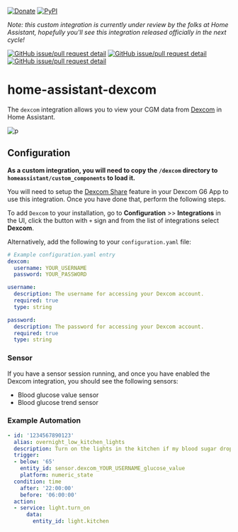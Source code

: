 [![Donate](https://img.shields.io/badge/Donate-PayPal-green?style=flat-square)](https://www.paypal.me/gagebenne)
[![PyPI](https://img.shields.io/pypi/v/pydexcom?style=flat-square)](https://www.pypi.org/project/pydexcom)

*Note: this custom integration is currently under review by the folks at Home Assistant, hopefully you'll see this integration released officially in the next cycle!*

[![GitHub issue/pull request detail](https://img.shields.io/github/pulls/detail/state/home-assistant/core/33852?style=flat-square)](https://github.com/home-assistant/core/pull/33852)
[![GitHub issue/pull request detail](https://img.shields.io/github/pulls/detail/last-update/home-assistant/core/33852?style=flat-square)](https://github.com/home-assistant/core/pull/33852)
[![GitHub issue/pull request detail](https://img.shields.io/github/pulls/detail/label/home-assistant/core/33852?style=flat-square)](https://github.com/home-assistant/core/pull/33852)

# home-assistant-dexcom

The `dexcom` integration allows you to view your CGM data from [Dexcom](https://www.dexcom.com/) in Home Assistant.

![p](https://user-images.githubusercontent.com/22921548/81246424-8d5a2780-8fe5-11ea-85f1-105a7ca6461b.png)

## Configuration

**As a custom integration, you will need to copy the `/dexcom` directory to `homeassistant/custom_components` to load it.**

You will need to setup the [Dexcom Share](https://provider.dexcom.com/education-research/cgm-education-use/videos/setting-dexcom-share-and-follow) feature in your Dexcom G6 App to use this integration. Once you have done that, perform the following steps.

To add `Dexcom` to your installation, go to **Configuration** >> **Integrations** in the UI, click the button with `+` sign and from the list of integrations select **Dexcom**.

Alternatively, add the following to your `configuration.yaml` file:

```yaml
# Example configuration.yaml entry
dexcom:
  username: YOUR_USERNAME
  password: YOUR_PASSWORD
```

```yaml
username:
  description: The username for accessing your Dexcom account.
  required: true
  type: string
```

```yaml
password:
  description: The password for accessing your Dexcom account.
  required: true
  type: string
```

### Sensor

If you have a sensor session running, and once you have enabled the Dexcom integration, you should see the following sensors:

- Blood glucose value sensor
- Blood glucose trend sensor

### Example Automation

```yaml
- id: '1234567890123'
  alias: overnight_low_kitchen_lights
  description: Turn on the lights in the kitchen if my blood sugar drops low overnight
  trigger:
  - below: '65'
    entity_id: sensor.dexcom_YOUR_USERNAME_glucose_value
    platform: numeric_state
  condition: time
    after: '22:00:00'
    before: '06:00:00'
  action:
  - service: light.turn_on
      data:
        entity_id: light.kitchen
```
